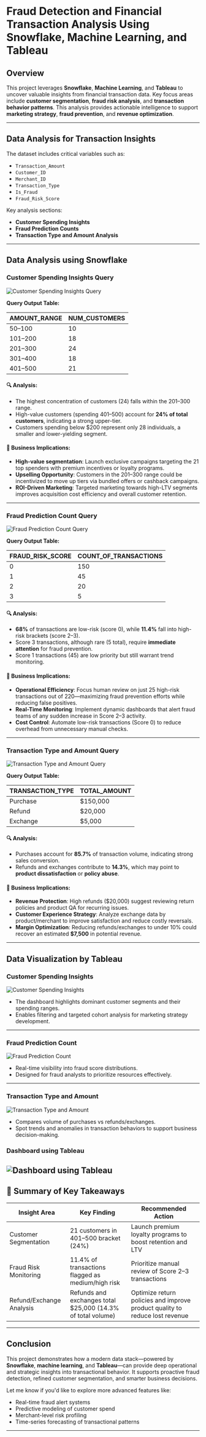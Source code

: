 # Fraud Detection and Financial Transaction Analysis Using Snowflake, Machine Learning, and Tableau

## Overview

This project leverages **Snowflake**, **Machine Learning**, and **Tableau** to uncover valuable insights from financial transaction data. Key focus areas include **customer segmentation**, **fraud risk analysis**, and **transaction behavior patterns**. This analysis provides actionable intelligence to support **marketing strategy**, **fraud prevention**, and **revenue optimization**.

---

## Data Analysis for Transaction Insights

The dataset includes critical variables such as:

- `Transaction_Amount`
- `Customer_ID`
- `Merchant_ID`
- `Transaction_Type`
- `Is_Fraud`
- `Fraud_Risk_Score`

Key analysis sections:

- **Customer Spending Insights**
- **Fraud Prediction Counts**
- **Transaction Type and Amount Analysis**

---

## Data Analysis using Snowflake

### **Customer Spending Insights Query**

![Customer Spending Insights Query](https://github.com/lewis-hue/Fraud-Detection-Financial-Transaction-Analysis-Snowflake-/blob/main/Customer%20Spending%20Insights%20Data.png)

**Query Output Table:**

| AMOUNT_RANGE | NUM_CUSTOMERS |
|--------------|---------------|
| 50–100       | 10            |
| 101–200      | 18            |
| 201–300      | 24            |
| 301–400      | 18            |
| 401–500      | 21            |

#### 🔍 Analysis:

- The highest concentration of customers (24) falls within the $201–$300 range.
- High-value customers (spending $401–$500) account for **24% of total customers**, indicating a strong upper-tier.
- Customers spending below $200 represent only 28 individuals, a smaller and lower-yielding segment.

#### 💼 Business Implications:

- **High-value segmentation**: Launch exclusive campaigns targeting the 21 top spenders with premium incentives or loyalty programs.
- **Upselling Opportunity**: Customers in the $201–$300 range could be incentivized to move up tiers via bundled offers or cashback campaigns.
- **ROI-Driven Marketing**: Targeted marketing towards high-LTV segments improves acquisition cost efficiency and overall customer retention.

---

### **Fraud Prediction Count Query**

![Fraud Prediction Count Query](https://github.com/lewis-hue/Fraud-Detection-Financial-Transaction-Analysis-Snowflake-/blob/main/Fraud%20Prediction.png)

**Query Output Table:**

| FRAUD_RISK_SCORE | COUNT_OF_TRANSACTIONS |
|------------------|-----------------------|
| 0                | 150                   |
| 1                | 45                    |
| 2                | 20                    |
| 3                | 5                     |

#### 🔍 Analysis:

- **68%** of transactions are low-risk (score 0), while **11.4%** fall into high-risk brackets (score 2–3).
- Score 3 transactions, although rare (5 total), require **immediate attention** for fraud prevention.
- Score 1 transactions (45) are low priority but still warrant trend monitoring.

#### 💼 Business Implications:

- **Operational Efficiency**: Focus human review on just 25 high-risk transactions out of 220—maximizing fraud prevention efforts while reducing false positives.
- **Real-Time Monitoring**: Implement dynamic dashboards that alert fraud teams of any sudden increase in Score 2–3 activity.
- **Cost Control**: Automate low-risk transactions (Score 0) to reduce overhead from unnecessary manual checks.

---

### **Transaction Type and Amount Query**

![Transaction Type and Amount Query](https://github.com/lewis-hue/Fraud-Detection-Financial-Transaction-Analysis-Snowflake-/blob/main/Staging%20the%20Raw%20Transaction%20Data.png)

**Query Output Table:**

| TRANSACTION_TYPE | TOTAL_AMOUNT |
|------------------|--------------|
| Purchase         | $150,000     |
| Refund           | $20,000      |
| Exchange         | $5,000       |

#### 🔍 Analysis:

- Purchases account for **85.7%** of transaction volume, indicating strong sales conversion.
- Refunds and exchanges contribute to **14.3%**, which may point to **product dissatisfaction** or **policy abuse**.

#### 💼 Business Implications:

- **Revenue Protection**: High refunds ($20,000) suggest reviewing return policies and product QA for recurring issues.
- **Customer Experience Strategy**: Analyze exchange data by product/merchant to improve satisfaction and reduce costly reversals.
- **Margin Optimization**: Reducing refunds/exchanges to under 10% could recover an estimated **$7,500** in potential revenue.

---

## Data Visualization by Tableau

### **Customer Spending Insights**

![Customer Spending Insights](https://github.com/lewis-hue/Fraud-Detection-Financial-Transaction-Analysis-Snowflake-/blob/main/Customer%20Spending%20insights%20Dashboard.png)

- The dashboard highlights dominant customer segments and their spending ranges.
- Enables filtering and targeted cohort analysis for marketing strategy development.

---

### **Fraud Prediction Count**

![Fraud Prediction Count](https://github.com/lewis-hue/Fraud-Detection-Financial-Transaction-Analysis-Snowflake-/blob/main/Fraud%20Prediction%20count%20Dashboard.png)

- Real-time visibility into fraud score distributions.
- Designed for fraud analysts to prioritize resources effectively.

---

### **Transaction Type and Amount**

![Transaction Type and Amount](https://github.com/lewis-hue/Fraud-Detection-Financial-Transaction-Analysis-Snowflake-/blob/main/Transaction%20Type%20and%20Amount%20dashboard.png)

- Compares volume of purchases vs refunds/exchanges.
- Spot trends and anomalies in transaction behaviors to support business decision-making.

### **Dashboard using Tableau** 

![Dashboard using Tableau](https://github.com/lewis-hue/Fraud-Detection-Financial-Transaction-Analysis-Snowflake-/blob/main/Dashboard.png)
---

## 📌 Summary of Key Takeaways

| Insight Area             | Key Finding                                                             | Recommended Action                                                              |
|--------------------------|--------------------------------------------------------------------------|----------------------------------------------------------------------------------|
| Customer Segmentation    | 21 customers in $401–$500 bracket (24%)                                  | Launch premium loyalty programs to boost retention and LTV                      |
| Fraud Risk Monitoring    | 11.4% of transactions flagged as medium/high risk                        | Prioritize manual review of Score 2–3 transactions                              |
| Refund/Exchange Analysis | Refunds and exchanges total $25,000 (14.3% of total volume)              | Optimize return policies and improve product quality to reduce lost revenue     |

---

## Conclusion

This project demonstrates how a modern data stack—powered by **Snowflake**, **machine learning**, and **Tableau**—can provide deep operational and strategic insights into transactional behavior. It supports proactive fraud detection, refined customer segmentation, and smarter business decisions.

Let me know if you'd like to explore more advanced features like:

- Real-time fraud alert systems
- Predictive modeling of customer spend
- Merchant-level risk profiling
- Time-series forecasting of transactional patterns

---
